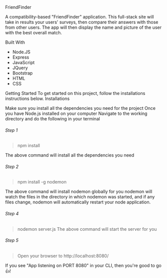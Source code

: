 FriendFinder

A compatibility-based "FriendFinder" application. This full-stack site will
take in results your users' surveys, then compare their answers with those from other users. The app 
will then display the name and picture of the user with the best overall match.

Built With
* Node.JS
* Express
* JavaScript
* JQuery
* Bootstrap
* HTML
* CSS


Getting Started
To get started on this project, follow the installations instructions below.
Installations

Make sure you install all the dependencies you need for the project
Once you have Node.js installed on your computer
Navigate to the working directory and do the following in your terminal

###### Step 1
> npm install

The above command will install all the dependencies you need


###### Step 2
> npm install -g nodemon

The above command will install nodemon globally for you
nodemon will watch the files in the directory in which nodemon was started, and if any files 
change, nodemon will automatically restart your node application.


###### Step 4
> nodemon server.js
The above command will start the server for you


###### Step 5
> Open your browser to http://localhost:8080/

If you see "App listening on PORT 8080" in your CLI, then you're good to go :thumbsup:!
